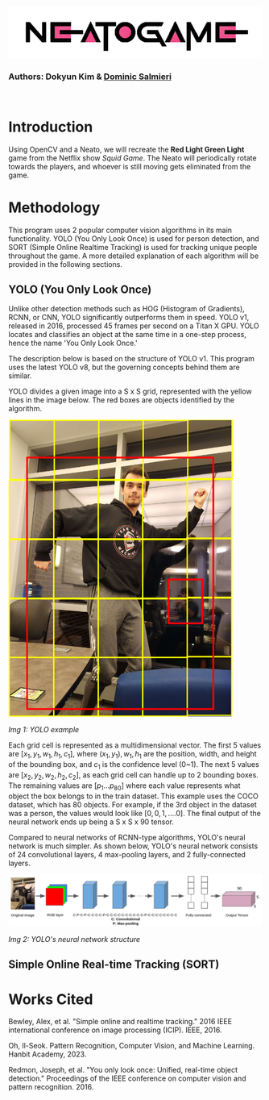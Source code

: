 <p align="center">
  <img src="img/project-logo.png" />
</p>

### Authors: Dokyun Kim & [Dominic Salmieri](https://github.com/joloujo)
<br>

# Introduction
Using OpenCV and a Neato, we will recreate the **Red Light Green Light** game from the Netflix show *Squid Game*. The Neato will periodically rotate towards the players, and whoever is still moving gets eliminated from the game.

# Methodology
This program uses 2 popular computer vision algorithms in its main functionality. YOLO (You Only Look Once) is used for person detection, and SORT (Simple Online Realtime Tracking) is used for tracking unique people throughout the game. A more detailed explanation of each algorithm will be provided in the following sections.

## YOLO (You Only Look Once)

Unlike other detection methods such as HOG (Histogram of Gradients), RCNN, or CNN, YOLO significantly outperforms them in speed. YOLO v1, released in 2016, processed 45 frames per second on a Titan X GPU. YOLO locates and classifies an object at the same time in a one-step process, hence the name 'You Only Look Once.'

The description below is based on the structure of YOLO v1. This program uses the latest YOLO v8, but the governing concepts behind them are similar.

YOLO divides a given image into a S x S grid, represented with the yellow lines in the image below. The red boxes are objects identified by the algorithm. 

<p>
  <img src="img/yolo.png" />
</p>

*Img 1: YOLO example*


Each grid cell is represented as a multidimensional vector. The first 5 values are $[x_1,y_1,w_1,h_1,c_1]$, where $(x_1,y_1), w_1, h_1$ are the position, width, and height of the bounding box, and $c_1$ is the confidence level (0~1). The next 5 values are $[x_2,y_2,w_2,h_2,c_2]$, as each grid cell can handle up to 2 bounding boxes. The remaining values are $[p_1...p_80]$ where each value represents what object the box belongs to in the train dataset. This example uses the COCO dataset, which has 80 objects. For example, if the 3rd object in the dataset was a person, the values would look like $[0,0,1,....0]$. The final output of the neural network ends up being a S x S x 90 tensor.

Compared to neural networks of RCNN-type algorithms, YOLO's neural network is much simpler. As shown below, YOLO's neural network consists of 24 convolutional layers, 4 max-pooling layers, and 2 fully-connected layers. 

<p>
  <img src="img/neuralnet.png" />
</p>

*Img 2: YOLO's neural network structure*


## Simple Online Real-time Tracking (SORT)


# Works Cited

Bewley, Alex, et al. "Simple online and realtime tracking." 2016 IEEE international conference on image processing (ICIP). IEEE, 2016. 

Oh, Il-Seok. Pattern Recognition, Computer Vision, and Machine Learning. Hanbit Academy, 2023.  

Redmon, Joseph, et al. "You only look once: Unified, real-time object detection." Proceedings of the IEEE conference on computer vision and pattern recognition. 2016.
